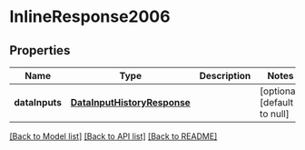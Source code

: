# InlineResponse2006

## Properties
Name | Type | Description | Notes
------------ | ------------- | ------------- | -------------
**dataInputs** | [**DataInputHistoryResponse**](DataInputHistoryResponse.md) |  | [optional] [default to null]

[[Back to Model list]](../README.md#documentation-for-models) [[Back to API list]](../README.md#documentation-for-api-endpoints) [[Back to README]](../README.md)


